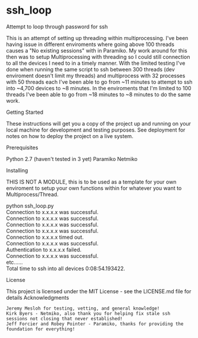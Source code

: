 # ssh_loop
Attempt to loop through password for ssh

This is an attempt of setting up threading within multiprocessing. I've been having issue in different enviroments where going 
above 100 threads causes a "No existing sessions" with in Paramiko. My work around for this then was to setup Multiprocessing
with threading so I could still connection to all the devices I need to in a timely manner. With the limited testing I've done
when running the same script to ssh between 300 threads (dev enviroment doesn't limit my threads) and multiprocess with 32 
processes with 50 threads each I've been able to go from ~11 minutes to attempt to ssh into ~4,700 devices to ~8 minutes. In the
enviroments that I'm limited to 100 threads I've been able to go from ~18 minutes to ~8 minutes to do the same work.

Getting Started

These instructions will get you a copy of the project up and running on your local machine for development and testing purposes. See deployment for notes on how to deploy the project on a live system.

Prerequisites

Python 2.7 (haven't tested in 3 yet)
Paramiko
Netmiko

Installing

THIS IS NOT A MODULE, this is to be used as a template for your own enviroment to setup your own functions within for whatever
you want to Multiprocess/Thread.

python ssh_loop.py  
Connection to x.x.x.x was successful.  
Connection to x.x.x.x was successful.  
Connection to x.x.x.x was successful.  
Connection to x.x.x.x was successful.  
Connection to x.x.x.x timed out.  
Connection to x.x.x.x was successful.  
Authentication to x.x.x.x failed.  
Connection to x.x.x.x was successful.  
etc......  
Total time to ssh into all devices 0:08:54.193422.  

License

This project is licensed under the MIT License - see the LICENSE.md file for details
Acknowledgments

    Jeremy Mesloh for testing, vetting, and general knowledge!
    Kirk Byers - Netmiko, also thank you for helping fix stale ssh sessions not closing that never established!
    Jeff Forcier and Robey Pointer - Paramiko, thanks for providing the foundation for everything!
